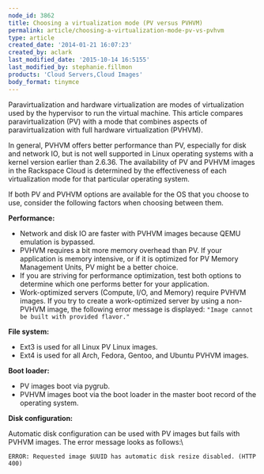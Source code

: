 ```yaml
---
node_id: 3862
title: Choosing a virtualization mode (PV versus PVHVM)
permalink: article/choosing-a-virtualization-mode-pv-vs-pvhvm
type: article
created_date: '2014-01-21 16:07:23'
created_by: aclark
last_modified_date: '2015-10-14 16:5155'
last_modified_by: stephanie.fillmon
products: 'Cloud Servers,Cloud Images'
body_format: tinymce
---
```


Paravirtualization and hardware virtualization are modes of
virtualization used by the hypervisor to run the virtual machine. This
article compares paravirtualization (PV) with a mode that combines
aspects of paravirtualization with full hardware virtualization
(PVHVM). 

In general, PVHVM offers better performance than PV, especially for disk
and network IO, but is not well supported in Linux operating systems
with a kernel version earlier than 2.6.36. The availability of PV and
PVHVM images in the Rackspace Cloud is determined by the effectiveness
of each virtualization mode for that particular operating system.  

If both PV and PVHVM options are available for the OS that you choose to
use, consider the following factors when choosing between them.

**Performance:**

-   Network and disk IO are faster with PVHVM images because QEMU
    emulation is bypassed.
-   PVHVM requires a bit more memory overhead than PV. If your
    application is memory intensive, or if it is optimized for PV Memory
    Management Units, PV might be a better choice.
-   If you are striving for performance optimization, test both options
    to determine which one performs better for your application.
-   Work-optimized servers (Compute, I/O, and Memory) require PVHVM
    images. If you try to create a work-optimized server by using a
    non-PVHVM image, the following error message is displayed:
    `"Image cannot be built with provided flavor."`

**File system:**

-   Ext3 is used for all Linux PV Linux images.
-   Ext4 is used for all Arch, Fedora, Gentoo, and Ubuntu PVHVM images.

**Boot loader:**

-   PV images boot via pygrub.
-   PVHVM images boot via the boot loader in the master boot record of
    the operating system.

**Disk configuration:**

Automatic disk configuration can be used with PV images but fails with
PVHVM images. The error message looks as follows:\

`ERROR: Requested image $UUID has automatic disk resize disabled. (HTTP 400)`

 

 

